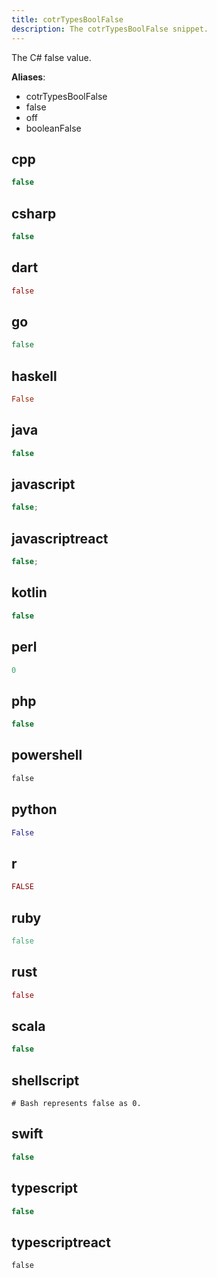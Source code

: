 ```yaml
---
title: cotrTypesBoolFalse
description: The cotrTypesBoolFalse snippet.
---
```


The C# false value.

**Aliases**:
- cotrTypesBoolFalse
- false
- off
- booleanFalse

## cpp
```cpp
false
```

## csharp
```csharp
false
```

## dart
```dart
false
```

## go
```go
false
```

## haskell
```haskell
False
```

## java
```java
false
```

## javascript
```javascript
false;
```

## javascriptreact
```javascriptreact
false;
```

## kotlin
```kotlin
false
```

## perl
```perl
0
```

## php
```php
false
```

## powershell
```powershell
false
```

## python
```python
False
```

## r
```r
FALSE
```

## ruby
```ruby
false
```

## rust
```rust
false
```

## scala
```scala
false
```

## shellscript
```shellscript
# Bash represents false as 0.
```

## swift
```swift
false
```

## typescript
```typescript
false
```

## typescriptreact
```typescriptreact
false
```

